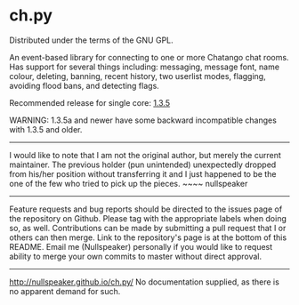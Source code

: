 ch.py
=====
Distributed under the terms of the GNU GPL. 

  An event-based library for connecting to one or more Chatango chat rooms. Has support 
for several things including: messaging, message font, name colour, deleting, banning, recent 
history, two userlist modes, flagging, avoiding flood bans, and detecting flags.

Recommended release for single core: [1.3.5](https://github.com/Nullspeaker/ch.py/releases/tag/v1.3.5)

WARNING: 1.3.5a and newer have some backward incompatible changes with 1.3.5 and older.

----
  I would like to note that I am not the original author, but merely the current maintainer.
The previous holder (pun unintended) unexpectedly dropped from his/her position without transferring
it and I just happened to be the one of the few who tried to pick up the pieces. ~~~~ nullspeaker

----
  Feature requests and bug reports should be directed to the issues page of the repository on Github. Please tag with the appropriate labels when doing so, as well. Contributions can be made by submitting a pull request that I or others can then merge. Link to the repository's page is at the bottom of this README. Email me (Nullspeaker) personally if you would like to request ability to merge your own commits to master without direct approval.

----
http://nullspeaker.github.io/ch.py/
No documentation supplied, as there is no apparent demand for such.
